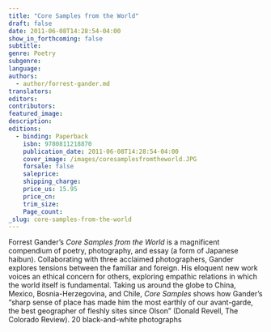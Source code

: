 ```yaml
---
title: "Core Samples from the World"
draft: false
date: 2011-06-08T14:28:54-04:00
show_in_forthcoming: false
subtitle:
genre: Poetry
subgenre:
language:
authors:
  - author/forrest-gander.md
translators:
editors:
contributors:
featured_image:
description:
editions:
  - binding: Paperback
    isbn: 9780811218870
    publication_date: 2011-06-08T14:28:54-04:00
    cover_image: /images/coresamplesfromtheworld.JPG
    forsale: false
    saleprice:
    shipping_charge:
    price_us: 15.95
    price_cn:
    trim_size:
    Page_count:
_slug: core-samples-from-the-world
---
```


Forrest Gander’s _Core Samples from the World_ is a magnificent compendium of poetry, photography, and essay (a form of Japanese haibun). Collaborating with three acclaimed photographers, Gander explores tensions between the familiar and foreign. His eloquent new work voices an ethical concern for others, exploring empathic relations in which the world itself is fundamental. Taking us around the globe to China, Mexico, Bosnia-Herzegovina, and Chile, _Core Samples_ shows how Gander’s “sharp sense of place has made him the most earthly of our avant-garde, the best geographer of fleshly sites since Olson” (Donald Revell, The Colorado Review). 20 black-and-white photographs

